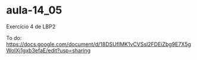 # aula-14_05
Exercício 4 de LBP2

To do:
https://docs.google.com/document/d/18DSUfIMK1vCVSsl2FDEiZbg9E7X5gWoIXj1gxb3efaE/edit?usp=sharing 
